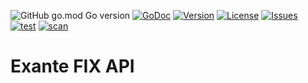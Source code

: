 ![GitHub go.mod Go version](https://img.shields.io/github/go-mod/go-version/nskforward/exante_fix)
[![GoDoc](https://pkg.go.dev/badge/github.com/nskforward/exante_fix?status.svg)](https://pkg.go.dev/github.com/nskforward/exante_fix?tab=doc)
[![Version](https://img.shields.io/github/v/tag/nskforward/exante_fix)](https://github.com/nskforward/exante_fix/tags)
[![License](https://img.shields.io/github/license/nskforward/exante_fix)](https://github.com/nskforward/exante_fix/blob/main/LICENSE)
[![Issues](https://img.shields.io/github/issues/nskforward/exante_fix)](https://github.com/nskforward/exante_fix/issues)
[![test](https://github.com/nskforward/exante_fix/actions/workflows/test.yml/badge.svg)](https://github.com/nskforward/exante_fix/actions/workflows/test.yml)
[![scan](https://github.com/nskforward/exante_fix/actions/workflows/scan.yml/badge.svg)](https://github.com/nskforward/exante_fix/actions/workflows/scan.yml)

# Exante FIX API
